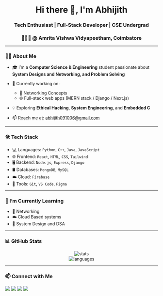 <h1 align="center">Hi there 👋, I'm Abhijith</h1>
<h3 align="center">Tech Enthusiast | Full-Stack Developer | CSE Undergrad</h3>
<h3 align="center">👨🏻‍🎓 @ Amrita Vishwa Vidyapeetham, Coimbatore</h3>


---

### 👨‍💻 About Me
- 🎓 I’m a **Computer Science & Engineering** student passionate about **System Designs and Networking, and Problem Solving**
  
- 🔭 Currently working on:
  - 🧠 Networking Concepts
  - 🌐 Full-stack web apps (MERN stack / Django / Next.js)
- 💡 Exploring **Ethical Hacking**, **System Engineering**, and **Embedded C**

- 📫 Reach me at: [abhijith091006@gmail.com](mailto:abhijith091006@gmail.com)

---

### 🛠️ Tech Stack
- 💻 Languages: `Python`, `C++`, `Java`, `JavaScript`
- 🌐 Frontend: `React`, `HTML`, `CSS`, `Tailwind`
- 🖥 Backend: `Node.js`, `Express`, `Django`
- 🛢 Databases: `MongoDB`, `MySQL`
- ☁️ Cloud:  `Firebase`
- 🔧 Tools: `Git`, `VS Code`, `Figma`

---

### 🌱 I’m Currently Learning
- 🤖 Networking
- ☁️ Cloud Based systems
- 🧩 System Design and DSA

---

### 📊 GitHub Stats
<p align="center">
  <img src="https://github-readme-stats.vercel.app/api?username=jimitnick&show_icons=true&theme=dracula" alt="stats" /><br/>
  <img src="https://github-readme-stats.vercel.app/api/top-langs/?username=jimitnick&layout=compact&theme=gruvbox" alt="languages" />
</p>

---

### 📫 Connect with Me
<p align="left">
  <a href="https://linkedin.com/in/your-profile" target="_blank"><img src="https://img.shields.io/badge/LinkedIn-blue?logo=linkedin" /></a>
  <a href="mailto:your-email@example.com"><img src="https://img.shields.io/badge/Gmail-red?logo=gmail" /></a>
  <a href="https://instagram.com/your-username"><img src="https://img.shields.io/badge/Instagram-pink?logo=instagram" /></a>
  <a href="https://jimitnick.github.io/MyPortFolio.github.io/"><img src="https://img.shields.io/badge/Portfolio-000?logo=vercel" /></a>
</p>

